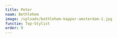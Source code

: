 ```yaml
---
title: Peter
naam: Bethlehem
image: /uploads/bethlehem-kapper-amsterdam-1.jpg
functie: Top-Stylist
order: 9
---
```

